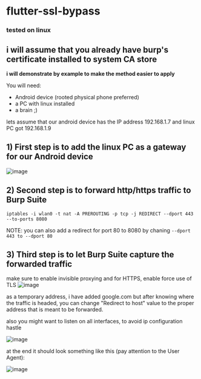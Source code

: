 # flutter-ssl-bypass

### tested on linux
## i will assume that you already have burp's certificate installed to system CA store

**i will demonstrate by example to make the method easier to apply**

You will need:
- Android device (rooted physical phone preferred)
- a PC with linux installed
- a brain ;)

lets assume that our android device has the IP address 192.168.1.7
and linux PC got 192.168.1.9

## 1) **First step is to add the linux PC as a gateway for our Android device**

![image](https://user-images.githubusercontent.com/46089361/115142889-ccde2000-a04c-11eb-859f-9d5501a83f5c.png)


## 2) **Second step is to forward http/https traffic to Burp Suite**

`iptables -i wlan0 -t nat -A PREROUTING -p tcp -j REDIRECT --dport 443 --to-ports 8080`

NOTE: you can also add a redirect for port 80 to 8080 by chaning `--dport 443 to --dport 80`


## 3) **Third step is to let Burp Suite capture the forwarded traffic**
make sure to enable invisible proxying
and for HTTPS, enable force use of TLS
![image](https://user-images.githubusercontent.com/46089361/115143520-868ac000-a050-11eb-9fad-5e3829a1f7da.png)

as a temporary address, i have added google.com but after knowing where the traffic is headed, you can change "Redirect to host" value to the proper address that is meant to be forwarded.

also you might want to listen on all interfaces, to avoid ip configuration hastle


![image](https://user-images.githubusercontent.com/46089361/115143599-0ca70680-a051-11eb-85b8-1eda41c4fce3.png)

at the end it should look something like this (pay attention to the User Agent):

![image](https://user-images.githubusercontent.com/46089361/115143751-dae26f80-a051-11eb-9d25-a74a9219d451.png)


